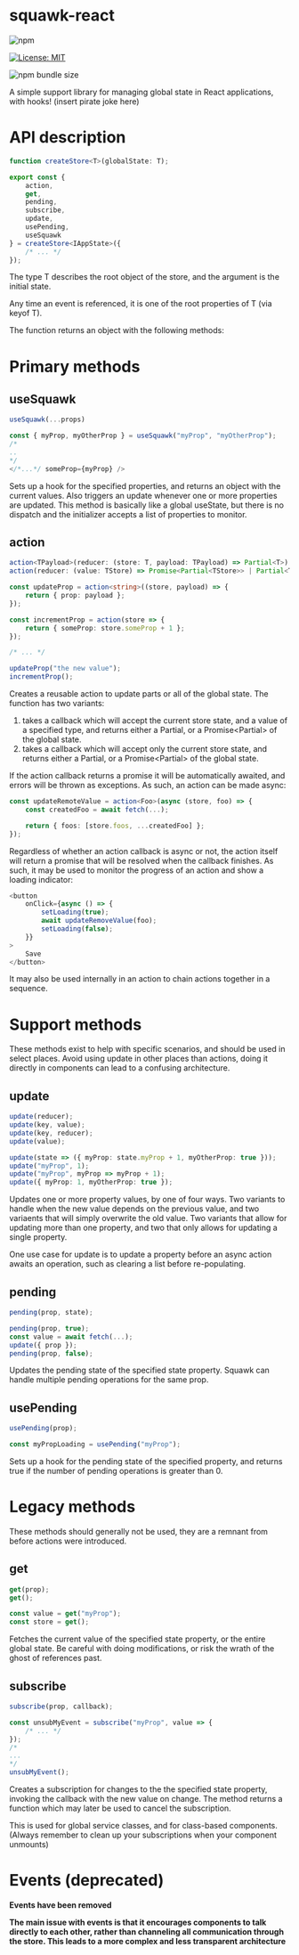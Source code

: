 # squawk-react

![npm](https://img.shields.io/npm/v/squawk-react.svg?label=Latest%20stable)

[![License: MIT](https://img.shields.io/badge/License-MIT-yellow.svg)](https://opensource.org/licenses/MIT)

![npm bundle size](https://img.shields.io/bundlephobia/minzip/squawk-react.svg)

A simple support library for managing global state in React applications, with hooks! (insert pirate joke here)

# API description

```typescript
function createStore<T>(globalState: T);

export const {
    action,
    get,
    pending,
    subscribe,
    update,
    usePending,
    useSquawk
} = createStore<IAppState>({
    /* ... */
});
```

The type T describes the root object of the store, and the argument is the initial state.

Any time an event is referenced, it is one of the root properties of T (via keyof T).

The function returns an object with the following methods:

# Primary methods

## useSquawk

```typescript
useSquawk(...props)

const { myProp, myOtherProp } = useSquawk("myProp", "myOtherProp");
/*
..
*/
</*...*/ someProp={myProp} />
```

Sets up a hook for the specified properties, and returns an object with the current values. Also triggers an update whenever one or more properties are updated. This method is basically like a global useState, but there is no dispatch and the initializer accepts a list of properties to monitor.

## action

```typescript
action<TPayload>(reducer: (store: T, payload: TPayload) => Partial<T>)
action(reducer: (value: TStore) => Promise<Partial<TStore>> | Partial<TStore>)

const updateProp = action<string>((store, payload) => {
    return { prop: payload };
});

const incrementProp = action(store => {
    return { someProp: store.someProp + 1 };
});

/* ... */

updateProp("the new value");
incrementProp();
```

Creates a reusable action to update parts or all of the global state. The function has two variants:

1. takes a callback which will accept the current store state, and a value of a specified type, and returns either a Partial<T>, or a Promise<Partial<T>> of the global state.
2. takes a callback which will accept only the current store state, and returns either a Partial<T>, or a Promise<Partial<T>> of the global state.

If the action callback returns a promise it will be automatically awaited, and errors will be thrown as exceptions. As such, an action can be made async:

```typescript
const updateRemoteValue = action<Foo>(async (store, foo) => {
    const createdFoo = await fetch(...);

    return { foos: [store.foos, ...createdFoo] };
});
```

Regardless of whether an action callback is async or not, the action itself will return a promise that will be resolved when the callback finishes. As such, it may be used to monitor the progress of an action and show a loading indicator:

```typescript
<button
    onClick={async () => {
        setLoading(true);
        await updateRemoveValue(foo);
        setLoading(false);
    }}
>
    Save
</button>
```

It may also be used internally in an action to chain actions together in a sequence.

# Support methods

These methods exist to help with specific scenarios, and should be used in select places. Avoid using update in other places than actions, doing it directly in components can lead to a confusing architecture.

## update

```typescript
update(reducer);
update(key, value);
update(key, reducer);
update(value);

update(state => ({ myProp: state.myProp + 1, myOtherProp: true }));
update("myProp", 1);
update("myProp", myProp => myProp + 1);
update({ myProp: 1, myOtherProp: true });
```

Updates one or more property values, by one of four ways. Two variants to handle when the new value depends on the previous value, and two variaents that will simply overwrite the old value. Two variants that allow for updating more than one property, and two that only allows for updating a single property.

One use case for update is to update a property before an async action awaits an operation, such as clearing a list before re-populating.

## pending

```typescript
pending(prop, state);

pending(prop, true);
const value = await fetch(...);
update({ prop });
pending(prop, false);
```

Updates the pending state of the specified state property. Squawk can handle multiple pending operations for the same prop.

## usePending

```typescript
usePending(prop);

const myPropLoading = usePending("myProp");
```

Sets up a hook for the pending state of the specified property, and returns true if the number of pending operations is greater than 0.

# Legacy methods

These methods should generally not be used, they are a remnant from before actions were introduced.

## get

```typescript
get(prop);
get();

const value = get("myProp");
const store = get();
```

Fetches the current value of the specified state property, or the entire global state. Be careful with doing modifications, or risk the wrath of the ghost of references past.

## subscribe

```typescript
subscribe(prop, callback);

const unsubMyEvent = subscribe("myProp", value => {
    /* ... */
});
/*
...
*/
unsubMyEvent();
```

Creates a subscription for changes to the the specified state property, invoking the callback with the new value on change. The method returns a function which may later be used to cancel the subscription.

This is used for global service classes, and for class-based components. (Always remember to clean up your subscriptions when your component unmounts)

# Events (deprecated)

**Events have been removed**

**The main issue with events is that it encourages components to talk directly to each other, rather than channeling all communication through the store. This leads to a more complex and less transparent architecture**
